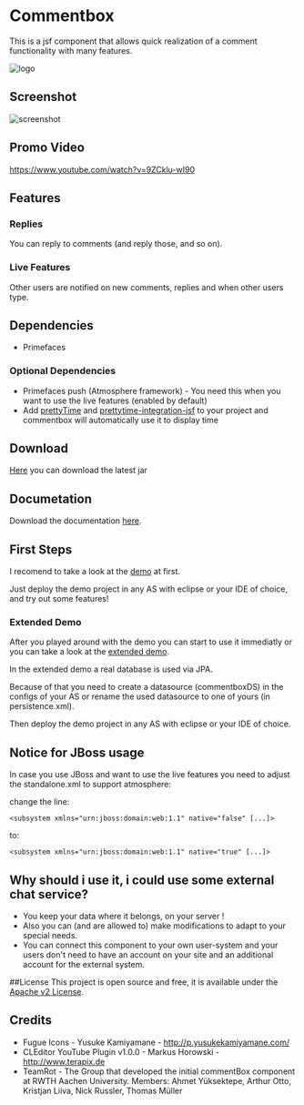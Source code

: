 # Commentbox

This is a jsf component that allows quick realization of a comment functionality with many features.

![logo](https://raw.github.com/nickrussler/commentbox/master/misc/images/banner.png)

## Screenshot

![screenshot](https://raw.github.com/nickrussler/commentbox/master/misc/images/sample.png)

## Promo Video
https://www.youtube.com/watch?v=9ZCklu-wI90

## Features

### Replies

You can reply to comments (and reply those, and so on).

### Live Features

Other users are notified on new comments, replies and when other users type.

## Dependencies

* Primefaces
 
### Optional Dependencies

* Primefaces push (Atmosphere framework) - You need this when you want to use the live features (enabled by default)
* Add [prettyTime](http://ocpsoft.org/prettytime/) and [prettytime-integration-jsf](http://ocpsoft.org/prettytime/#section-6) to your project and commentbox will automatically use it to display time

## Download
[Here](https://buildhive.cloudbees.com/job/nickrussler/job/commentbox/ws/source/target/commentbox-0.0.1-SNAPSHOT.jar) you can download the latest jar

## Documetation
Download the documentation [here](https://github.com/nickrussler/commentbox/raw/master/misc/documentation.pdf).

## First Steps

I recomend to take a look at the [demo](https://github.com/nickrussler/commentbox/tree/master/demo-source) at first.

Just deploy the demo project in any AS with eclipse or your IDE of choice, and try out some features!

### Extended Demo

After you played around with the demo you can start to use it immediatly or you can take a look at the [extended demo](https://github.com/nickrussler/commentbox/tree/master/extended-demo-source).

In the extended demo a real database is used via JPA.

Because of that you need to create a datasource (commentboxDS) in the configs of your AS or rename the used datasource to one of yours (in persistence.xml).

Then deploy the demo project in any AS with eclipse or your IDE of choice.


## Notice for JBoss usage
In case you use JBoss and want to use the live features you need to adjust the standalone.xml to support atmosphere:

change the line:

`<subsystem xmlns="urn:jboss:domain:web:1.1" native="false" [...]>`

to:

`<subsystem xmlns="urn:jboss:domain:web:1.1" native="true" [...]>`

## Why should i use it, i could use some external chat service?

* You keep your data where it belongs, on your server !
* Also you can (and are allowed to) make modifications to adapt to your special needs.
* You can connect this component to your own user-system and your users don't need to have an account on your site and an additional account for the external system.

##License
This project is open source and free, it is available under the [Apache v2 License](http://www.apache.org/licenses/LICENSE-2.0.html).


## Credits

* Fugue Icons - Yusuke Kamiyamane - http://p.yusukekamiyamane.com/
* CLEditor YouTube Plugin v1.0.0 - Markus Horowski - http://www.terapix.de
* TeamRot - The Group that developed the initial commentBox component at RWTH Aachen University. Members: Ahmet Yüksektepe, Arthur Otto, Kristjan Liiva, Nick Russler, Thomas Müller
